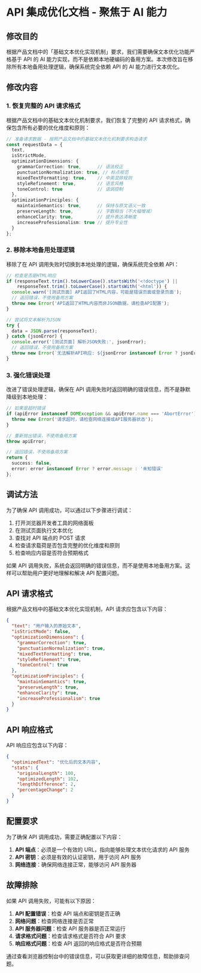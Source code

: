 # API 集成优化文档 - 聚焦于 AI 能力

## 修改目的

根据产品文档中的「基础文本优化实现机制」要求，我们需要确保文本优化功能严格基于 API 的 AI 能力实现，而不是依赖本地硬编码的备用方案。本次修改旨在移除所有本地备用处理逻辑，确保系统完全依赖 API 的 AI 能力进行文本优化。

## 修改内容

### 1. 恢复完整的 API 请求格式

根据产品文档中的基础文本优化机制要求，我们恢复了完整的 API 请求格式，确保包含所有必要的优化维度和原则：

```typescript
// 准备请求数据 - 按照产品文档中的基础文本优化机制要求构造请求
const requestData = {
  text,
  isStrictMode,
  optimizationDimensions: {
    grammarCorrection: true,      // 语法校正
    punctuationNormalization: true, // 标点规范
    mixedTextFormatting: true,    // 中英混排规则
    styleRefinement: true,        // 语言风格
    toneControl: true             // 语调控制
  },
  optimizationPrinciples: {
    maintainSemantics: true,      // 保持与原文语义一致
    preserveLength: true,         // 字数相当（不大幅增减）
    enhanceClarity: true,         // 提升表达清晰度
    increaseProfessionalism: true // 提升专业性
  }
};
```

### 2. 移除本地备用处理逻辑

移除了在 API 调用失败时切换到本地处理的逻辑，确保系统完全依赖 API：

```typescript
// 检查是否是HTML响应
if (responseText.trim().toLowerCase().startsWith('<!doctype') || 
    responseText.trim().toLowerCase().startsWith('<html')) {
  console.warn('[测试页面] API返回了HTML内容，可能是错误页面或登录页面');
  // 返回错误，不使用备用方案
  throw new Error('API返回了HTML内容而非JSON数据，请检查API配置');
}
```

```typescript
// 尝试将文本解析为JSON
try {
  data = JSON.parse(responseText);
} catch (jsonError) {
  console.error('[测试页面] 解析JSON失败:', jsonError);
  // 返回错误，不使用备用方案
  throw new Error(`无法解析API响应: ${jsonError instanceof Error ? jsonError.message : '未知错误'}`);
}
```

### 3. 强化错误处理

改进了错误处理逻辑，确保在 API 调用失败时返回明确的错误信息，而不是静默降级到本地处理：

```typescript
// 如果是超时错误
if (apiError instanceof DOMException && apiError.name === 'AbortError') {
  throw new Error('请求超时，请检查网络连接或API服务器状态');
}

// 重新抛出错误，不使用备用方案
throw apiError;
```

```typescript
// 返回错误，不使用备用方案
return {
  success: false,
  error: error instanceof Error ? error.message : '未知错误'
};
```

## 调试方法

为了确保 API 调用成功，可以通过以下步骤进行调试：

1. 打开浏览器开发者工具的网络面板
2. 在测试页面执行文本优化
3. 查找对 API 端点的 POST 请求
4. 检查请求载荷是否包含完整的优化维度和原则
5. 检查响应内容是否符合预期格式

如果 API 调用失败，系统会返回明确的错误信息，而不是使用本地备用方案。这样可以帮助用户更好地理解和解决 API 配置问题。

## API 请求格式

根据产品文档中的基础文本优化实现机制，API 请求应包含以下内容：

```json
{
  "text": "用户输入的原始文本",
  "isStrictMode": false,
  "optimizationDimensions": {
    "grammarCorrection": true,
    "punctuationNormalization": true,
    "mixedTextFormatting": true,
    "styleRefinement": true,
    "toneControl": true
  },
  "optimizationPrinciples": {
    "maintainSemantics": true,
    "preserveLength": true,
    "enhanceClarity": true,
    "increaseProfessionalism": true
  }
}
```

## API 响应格式

API 响应应包含以下内容：

```json
{
  "optimizedText": "优化后的文本内容",
  "stats": {
    "originalLength": 100,
    "optimizedLength": 102,
    "lengthDifference": 2,
    "percentageChange": 2
  }
}
```

## 配置要求

为了确保 API 调用成功，需要正确配置以下内容：

1. **API 端点**：必须是一个有效的 URL，指向能够处理文本优化请求的 API 服务
2. **API 密钥**：必须是有效的认证密钥，用于访问 API 服务
3. **网络连接**：确保网络连接正常，能够访问 API 服务器

## 故障排除

如果 API 调用失败，可能有以下原因：

1. **API 配置错误**：检查 API 端点和密钥是否正确
2. **网络问题**：检查网络连接是否正常
3. **API 服务器问题**：检查 API 服务器是否正常运行
4. **请求格式问题**：检查请求格式是否符合 API 要求
5. **响应格式问题**：检查 API 返回的响应格式是否符合预期

通过查看浏览器控制台中的错误信息，可以获取更详细的故障信息，帮助排查问题。
